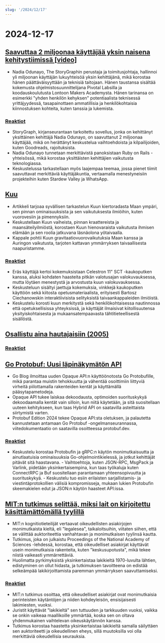 ```yaml
---
slug: '/2024/12/17'
---
```


# 2024-12-17

## [Saavuttaa 2 miljoonaa käyttäjää yksin naisena kehitystiimissä [video]](https://brightonruby.com/2024/getting-to-2-million-users-as-a-one-woman-dev-team/)

- Nadia Odunayo, The StoryGraphin perustaja ja toimitusjohtaja, hallinnoi yli miljoonan käyttäjän lukuyhteisöä yksin kehittäjänä, mikä korostaa hänen päättäväisyyttään ja teknisiä taitojaan. Hänen taustansa sisältää kokemusta ohjelmistosuunnittelijana Pivotal Labsilla ja koodauskoulutusta Lontoon Makers Academysta. Hänen tarinansa on esimerkki "yhden henkilön kehyksen" potentiaalista teknisessä yrittäjyydessä, tasapainottaen ammatillisia ja henkilökohtaisia kiinnostuksen kohteita, kuten tanssia ja lukemista.

### [Reaktiot](https://news.ycombinator.com/item?id=42441333)

- StoryGraph, kirjanseurantaan tarkoitettu sovellus, jonka on kehittänyt yksittäinen kehittäjä Nadia Odunayo, on saavuttanut 2 miljoonaa käyttäjää, mikä on herättänyt keskustelua vaihtoehdoista ja kilpailijoiden, kuten Goodreads, rajoituksista.
- Nadia Odunayo tunnetaan merkittävistä panoksistaan Ruby on Rails -yhteisössä, mikä korostaa yksittäisten kehittäjien vaikutusta teknologiassa.
- Keskustelussa tarkastellaan myös laajempaa teemaa, jossa pienet tiimit saavuttavat merkittäviä käyttäjäkuntia, vertaamalla menestyneisiin projekteihin kuten Stardew Valley ja WhatsApp.

## [Kuu](https://ciechanow.ski/moon/)

- Artikkeli tarjoaa syvällisen tarkastelun Kuun kiertoradasta Maan ympäri, sen pinnan ominaisuuksista ja sen vaikutuksesta ilmiöihin, kuten vuorovesiin ja pimennyksiin.
- Keskustellaan Kuun vaiheista, pinnan kraattereista ja maansäteilyilmiöstä, korostaen Kuun hienovaraista vaikutusta ihmisen elämään ja sen roolia jatkuvana läsnäolona yötaivaalla.
- Kappale pohtii Kuun gravitaatiovuorovaikutuksia Maan kanssa ja Auringon vaikutusta, tarjoten kattavan ymmärryksen taivaallisesta naapuristamme.

### [Reaktiot](https://news.ycombinator.com/item?id=42443229)

- Eräs käyttäjä kertoi kokemuksistaan Celestron 11" SCT -kaukoputken kanssa, aluksi kohdaten haasteita pitkän valotusajan valokuvauksessa, mutta löytäen menestystä ja arvostusta kuun valokuvauksessa.
- Keskusteluun sisältyi jaettuja kokemuksia, vinkkejä kaukoputken käyttöön sekä kiitosta opetusmateriaalista, erityisesti Bartosz Ciechanowskin interaktiivisista selityksistä taivaankappaleiden ilmiöistä.
- Keskustelu korosti kuun merkitystä sekä henkilökohtaisessa nautinnossa että opetuksellisissa yhteyksissä, ja käyttäjät ilmaisivat kiitollisuutensa yksityiskohtaisesta ja mukaansatempaavasta tähtitieteellisestä sisällöstä.

## [Osallistu aina hautajaisiin (2005)](https://www.npr.org/2005/08/08/4785079/always-go-to-the-funeral)

### [Reaktiot](https://news.ycombinator.com/item?id=42435972)

## [Go Protobuf: Uusi läpinäkymätön API](https://go.dev/blog/protobuf-opaque)

- Go Blog ilmoittaa uuden Opaque API:n käyttöönotosta Go Protobufille, mikä parantaa muistin tehokkuutta ja vähentää osoittimiin liittyviä virheitä piilottamalla rakenteiden kentät ja käyttämällä pääsytapametodeja.
- Opaque API tukee laiskaa dekoodausta, optimoiden suorituskykyä dekoodaamalla kentät vain silloin, kun niitä käytetään, ja sitä suositellaan uuteen kehitykseen, kun taas Hybrid API on saatavilla asteittaista siirtymistä varten.
- Protobuf Edition 2024 tekee Opaque API:sta oletuksen, ja palautetta kannustetaan antamaan Go Protobuf -ongelmanseurannassa, viitedokumentaatio on saatavilla osoitteessa protobuf.dev.

### [Reaktiot](https://news.ycombinator.com/item?id=42434947)

- Keskustelu korostaa Protobufin ja gRPC:n käytön monimutkaisuutta ja ainutlaatuisia ominaisuuksia Go-ohjelmointikielessä, ja jotkut kehittäjät pitävät sitä haastavana. - Vaihtoehtoja, kuten JSON-RPC, MsgPack ja Varlink, pidetään yksinkertaisempina, kun taas työkaluja kuten ConnectRPC ja Buf suositellaan parantamaan yhteensopivuutta ja suorituskykyä. - Keskustelu tuo esiin erilaisten sarjallistamis- ja viestintäprotokollien välisiä kompromisseja, mukaan lukien Protobufin skeemakielen edut ja JSON:n käytön haasteet API:issa.

## [MIT:n tutkimus selittää, miksi lait on kirjoitettu käsittämättömällä tyylillä](https://news.mit.edu/2024/mit-study-explains-laws-incomprehensible-writing-style-0819)

- MIT:n kognitiotieteilijät vertaavat oikeudellisten asiakirjojen monimutkaista kieltä, eli "legalesea", taikaloitsuihin, viitaten siihen, että se välittää auktoriteettia vanhahtavan ja monimutkaisen tyylinsä kautta.
- Tutkimus, joka on julkaistu Proceedings of the National Academy of Sciences -lehdessä, korostaa, että oikeudelliset asiakirjat käyttävät usein monimutkaisia rakenteita, kuten "keskusupotusta", mikä tekee niistä vaikeasti ymmärrettäviä.
- Huolimatta pyrkimyksistä yksinkertaistaa lakikieltä 1970-luvulta lähtien, edistyminen on ollut hidasta, ja tutkimuksen tavoitteena on edistää selkeämpää lakikirjoittamista paremman ymmärryksen saavuttamiseksi.

### [Reaktiot](https://news.ycombinator.com/item?id=42438175)

- MIT:n tutkimus osoittaa, että oikeudelliset asiakirjat ovat monimutkaisia perinteisten käytäntöjen ja niiden kohdeyleisön, ensisijaisesti lakimiesten, vuoksi.
- Juristit käyttävät "lakikieltä" sen tuttuuden ja tarkkuuden vuoksi, vaikka se onkin vaikeaa maallikoille ymmärtää, koska sen on oltava yhdenmukainen vaihtelevan oikeuskäytännön kanssa.
- Tutkimus korostaa haastetta yksinkertaistaa lakikieltä samalla säilyttäen sen auktoriteetti ja oikeudellinen eheys, sillä muutoksilla voi olla merkittäviä oikeudellisia seurauksia.

<head>
  <meta property="og:title" content="Saavuttaa 2 miljoonaa käyttäjää yksin naisena kehitystiimissä [video]" />
  <meta property="og:type" content="website" />
  <meta property="og:image" content="https://og.cho.sh/api/og/?title=Saavuttaa%202%20miljoonaa%20k%C3%A4ytt%C3%A4j%C3%A4%C3%A4%20yksin%20naisena%20kehitystiimiss%C3%A4%20%5Bvideo%5D&subheading=tiistaina%2017.%20joulukuuta%202024%3A%20Hacker%20News%20yhteenveto" />
</head>
